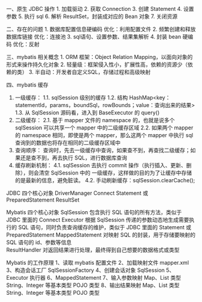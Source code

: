 一、原生 JDBC 操作
    1. 加载驱动
    2. 获取 Connection
    3. 创建 Statement
    4. 设置参数
    5. 执行 sql
    6. 解析 ResultSet，封装成对应的 Bean 对象
    7. 关闭资源
    
二、存在的问题
    1. 数据库配置信息硬编码                               优化：利用配置文件
    2. 频繁创建和释放数据库链接                            优化：连接池
    3. sql语句、设置参数、结果集解析
    4. 封装 bean 硬编码                                  优化：反射    
    
三、mybatis 相关概念
    1. ORM 框架：Object Relation Mapping，以面向对象的形式来操作持久化对象
    2. 轻量级：框架侵入性小，扩展性高，依赖的资源少（依赖的类）
    3. 半自动：开发者自定义SQL，存储过程和高级映射

四、mybatis 缓存
   1. 一级缓存：
        1.1. sqlSession 级别的缓存
        1.2. 结构 HashMap<key：statementId，params，boundSql，rowBounds；value：查询出来的结果>
        1.3. 从 SqlSession 源码看，进入到 BaseExecutor 的 query()
   2. 二级缓存：
        2.1. 基于 mapper 文件的 namespace 的，也就是说多个 sqlSession 可以共享⼀个 mapper 中的二级缓存区域
        2.2. 如果两个 mapper 的 namespace 相同，即使是两个 mapper，那么这两个 mapper 中执行 sql 查询到的数据也将存在相同的二级缓存区域中
   3. 查询顺序：
        查询时，先去一级缓存中查询，如果查不到，再查找二级缓存；如果还是查不到，再去执行 SQL，进行数据库查询
   4. 缓存刷新机制：
        4.1. sqlSession 去执行 commit 操作（执行插⼊、更新、删除），则会清空 SqlSession 中的 ⼀级缓存，这样做的目的为了让缓存中存储的是最新的信息，避免脏读。
        4.2. 手动刷新缓存：sqlSession.clearCache();














JDBC 四个核心对象
    DriverManager
    Connect
    Statement 或 PreparedStatement
    ResultSet
    
Mybatis 四个核心对象
    SqlSession      包含执行 SQL 语句的所有方法，类似于 JDBC 里面的 Connect 
    Executor        根据 SqlSession 传递的参数动态地生成需要执行的 SQL 语句，同时负责查询缓存的维护，类似于 JDBC 里面的 Statement 或 PreparedStatement 
    MappedStatement 对映射 SQL 的封装，用于存储要映射的 SQL 语句的 id、参数等信息     
    ResultHandler   对返回结果进行处理，最终得到自己想要的数据格式或类型
    
Mybatis 的工作原理
    1、读取 mybatis 配置文件
    2、加载映射文件    mapper.xml
    3、构造会话工厂    SqlSessionFactory
    4、创建会话对象    SqlSession
    5、Executor 执行器
    6、MappedStatement
    7、输入参数映射
        Map、List 类型
        String、Integer 等基本类型
        POJO 类型
    8、输出结果映射
        Map、List 类型
        String、Integer 等基本类型
        POJO 类型
        
        